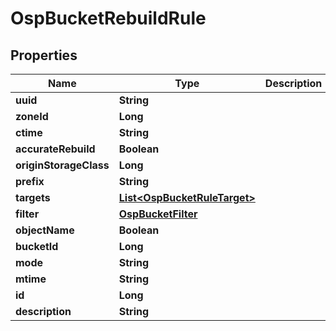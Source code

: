 # OspBucketRebuildRule

## Properties
Name | Type | Description | Notes
------------ | ------------- | ------------- | -------------
**uuid** | **String** |  |  [optional]
**zoneId** | **Long** |  |  [optional]
**ctime** | **String** |  |  [optional]
**accurateRebuild** | **Boolean** |  |  [optional]
**originStorageClass** | **Long** |  |  [optional]
**prefix** | **String** |  |  [optional]
**targets** | [**List&lt;OspBucketRuleTarget&gt;**](OspBucketRuleTarget.md) |  |  [optional]
**filter** | [**OspBucketFilter**](OspBucketFilter.md) |  |  [optional]
**objectName** | **Boolean** |  |  [optional]
**bucketId** | **Long** |  |  [optional]
**mode** | **String** |  |  [optional]
**mtime** | **String** |  |  [optional]
**id** | **Long** |  |  [optional]
**description** | **String** |  |  [optional]
